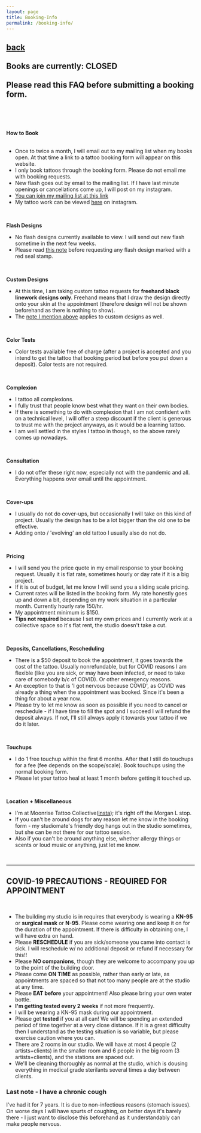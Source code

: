 ```yaml
---
layout: page
title: Booking-Info
permalink: /booking-info/
---
```

<a href="/">back</a>  
<br>
Books are currently: CLOSED   
<br>
Please read this FAQ before submitting a booking form.   
---
<br>
<br>
<br>

**How to Book**  
<br>
- Once to twice a month, I will email out to my mailing list when my books open. At that time a link to a tattoo booking form will appear on this website.  
- I only book tattoos through the booking form. Please do not email me with booking requests.  
- New flash goes out by email to the mailing list. If I have last minute openings or cancellations come up, I will post on my instagram.    
- [You can join my mailing list at this link](https://eepurl.com/hgUiO9)  
- My tattoo work can be viewed [here](https://instagram.com/sleep.on.frogs) on instagram.  
<br>

**Flash Designs**  
- No flash designs currently available to view. I will send out new flash sometime in the next few weeks.   
- Please read <a href="/red-seal">this note</a> before requesting any flash design marked with a red seal stamp.  
<br>

**Custom Designs**  
- At this time, I am taking custom tattoo requests for **freehand black linework designs only**. Freehand means that I draw the design directly onto your skin at the appointment (therefore design will not be shown beforehand as there is nothing to show).   
- The <a href="/red-seal">note I mention above</a> applies to custom designs as well.  
<!-- - Custom designs will be available to view **at the time of the appointment**. I totally understand if this is a dealbreaker, as I know for some this is not comfortable. I cannot make the promise to send drafts earlier however. Adjustments can be made to the design at the time of the appointment! -->  
<br>

**Color Tests**  
- Color tests available free of charge (after a project is accepted and you intend to get the tattoo that booking period but before you put down a deposit). Color tests are not required.  
<br>

**Complexion**  
- I tattoo all complexions.  
- I fully trust that people know best what they want on their own bodies.  
- If there is something to do with complexion that I am not confident with on a technical level, I will offer a steep discount if the client is generous to trust me with the project anyways, as it would be a learning tattoo.  
- I am well settled in the styles I tattoo in though, so the above rarely comes up nowadays.  
<br>

**Consultation**  
- I do not offer these right now, especially not with the pandemic and all. Everything happens over email until the appointment.  
<br>

**Cover-ups**  
- I usually do not do cover-ups, but occasionally I will take on this kind of project. Usually the design has to be a lot bigger than the old one to be effective.  
- Adding onto / 'evolving' an old tattoo I usually also do not do.    
<br>

**Pricing**  
- I will send you the price quote in my email response to your booking request. Usually it is flat rate, sometimes hourly or day rate if it is a big project. <!--  For more expensive projects I often send a sliding scale quote. If you are uncertain about sliding scale pricing <a href="/sliding-scale">please see this note about it</a>.   -->
- If it is out of budget, let me know I will send you a sliding scale pricing.    
- Current rates will be listed in the booking form. My rate honestly goes up and down a bit, depending on my work situation in a particular month. Currently hourly rate 150/hr.  
- My appointment minimum is $150.  
- **Tips not required** because I set my own prices and I currently work at a collective space so it's flat rent, the studio doesn't take a cut.  
<br>

**Deposits, Cancellations, Rescheduling**  
- There is a $50 deposit to book the appointment, it goes towards the cost of the tattoo. Usually nonrefundable, but for COVID reasons I am flexible (like you are sick, or may have been infected, or need to take care of somebody b/c of COVID). Or other emergency reasons.  
- An exception to that is 'I got nervous because COVID', as COVID was already a thing when the appointment was booked. Since it's been a thing for about a year now.  
- Please try to let me know as soon as possible if you need to cancel or reschedule - if I have time to fill the spot and I succeed I will refund the deposit always. If not, I'll still always apply it towards your tattoo if we do it later.  
<br>

**Touchups**  
- I do 1 free touchup within the first 6 months. After that I still do touchups for a fee (fee depends on the scope/scale). Book touchups using the normal booking form.  
- Please let your tattoo heal at least 1 month before getting it touched up.  
<br>

**Location + Miscellaneous**  
- I'm at Moonrise Tattoo Collective([insta](https://instagram.com/moonrise.tattoo)); it's right off the Morgan L stop.  
- If you can't be around dogs for any reason let me know in the booking form - my studiomate's friendly dog hangs out in the studio sometimes, but she can be not there for our tattoo session.  
- Also if you can't be around anything else, whether allergy things or scents or loud music or anything, just let me know.  
<br>

---
## COVID-19 PRECAUTIONS - REQUIRED FOR APPOINTMENT  
<br>

- The building my studio is in requires that everybody is wearing a **KN-95** or **surgical mask** or **N-95**. Please come wearing one and keep it on for the duration of the appointment. If there is difficulty in obtaining one, I will have extra on hand.  
- Please **RESCHEDULE** if you are sick/someone you came into contact is sick. I will reschedule w/ no additional deposit or refund if necessary for this!!  
- Please **NO companions**, though they are welcome to accompany you up to the point of the building door.  
- Please come **ON TIME** as possible, rather than early or late, as appointments are spaced so that not too many people are at the studio at any time.  
- Please **EAT before** your appointment! Also please bring your own water bottle.  
- **I'm getting tested every 2 weeks** if not more frequently.  
- I will be wearing a KN-95 mask during our appointment.  
- Please get **tested** if you at all can! We will be spending an extended period of time together at a very close distance. If it is a great difficulty then I understand as the testing situation is so variable, but please exercise caution where you can.  
- There are 2 rooms in our studio. We will have at most 4 people (2 artists+clients) in the smaller room and 6 people in the big room (3 artists+clients), and the stations are spaced out.  
- We'll be cleaning thoroughly as normal at the studio, which is dousing everything in medical grade sterilants several times a day between clients. 

### Last note -  I have a chronic cough  
I've had it for 7 years. It is due to non-infectious reasons (stomach issues). On worse days I will have spurts of coughing, on better days it's barely there - I just want to disclose this beforehand as it understandably can make people nervous.   



